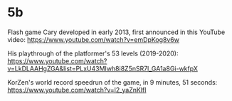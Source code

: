 # 5b
Flash game Cary developed in early 2013, first announced in this YouTube video: https://www.youtube.com/watch?v=emDpKog8v6w

His playthrough of the platformer's 53 levels (2019-2020): https://www.youtube.com/watch?v=LkDLAAHgZGA&list=PLxU43MIwh8i8Z5nSR7l_GA1a8Gi-wkfpX

KorZen's world record speedrun of the game, in 9 minutes, 51 seconds: https://www.youtube.com/watch?v=l2_yaZnKlfI

